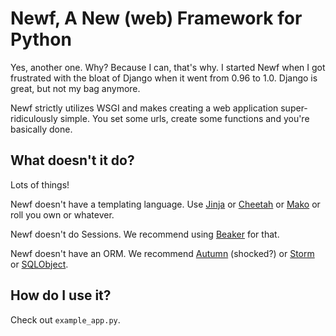 # Newf, A New (web) Framework for Python

Yes, another one. Why? Because I can, that's why. I started Newf when I got
frustrated with the bloat of Django when it went from 0.96 to 1.0. Django is
great, but not my bag anymore.

Newf strictly utilizes WSGI and makes creating a web application
super-ridiculously simple. You set some urls, create some functions and you're
basically done.

## What doesn't it do?

Lots of things!

Newf doesn't have a templating language. Use [Jinja](http://jinja.pocoo.org/) or
[Cheetah](http://www.cheetahtemplate.org/) or 
[Mako](http://www.makotemplates.org/) or roll you own or whatever.

Newf doesn't do Sessions. We recommend using [Beaker](http://beaker.groovie.org/)
for that.

Newf doesn't have an ORM. We recommend 
[Autumn](https://github.com/JaredKuolt/autumn/tree) (shocked?) or 
[Storm](https://storm.canonical.com/) or [SQLObject](http://www.sqlobject.org/).

## How do I use it?

Check out `example_app.py`.
